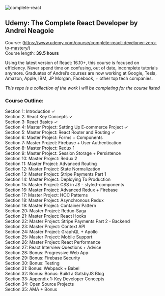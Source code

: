 ![complete-react](https://user-images.githubusercontent.com/24855472/73721454-47de4380-46f2-11ea-96e5-87c3291db824.png)

## Udemy: The Complete React Developer by Andrei Neagoie
Course: (https://www.udemy.com/course/complete-react-developer-zero-to-mastery/) <br>
Course length: <b>39.5 hours</b>

Using the latest version of React: 16.10+, this course is focused on efficiency. Never spend time on confusing, out of date, incomplete tutorials anymore. Graduates of Andrei’s courses are now working at Google, Tesla, Amazon, Apple, IBM, JP Morgan, Facebook, + other top tech companies.

*This repo is a collection of the work I will be completing for the course listed*

### Course Outline:
Section 1: Introduction &check; <br>
Section 2: React Key Concepts &check; <br>
Section 3: React Basics &check; <br>
Section 4: Master Project: Setting Up E-commerce
Project &check; <br>
Section 5: Master Project: React Router and Routing &check; <br>
Section 6: Master Project: Forms + Components <br>
Section 7: Master Project: Firebase + User
Authentication <br>
Section 8: Master Project: Redux 1 <br>
Section 9: Master Project: Session Storage +
Persistence <br>
Section 10: Master Project: Redux 2 <br>
Section 11: Master Project: Advanced Routing <br>
Section 12: Master Project: State Normalization <br>
Section 13: Master Project: Stripe Payments Part 1 <br>
Section 14: Master Project: Deploying To Production <br>
Section 15: Master Project: CSS in JS -
styled-components <br>
Section 16: Master Project: Advanced Redux + Firebase <br>
Section 17: Master Project: HOC Patterns <br>
Section 18: Master Project: Asynchronous Redux <br>
Section 19: Master Project: Container Pattern <br>
Section 20: Master Project: Redux-Saga <br>
Section 21: Master Project: React Hooks <br>
Section 22: Master Project: Stripe Payments Part 2 -
Backend <br>
Section 23: Master Project: Context API <br>
Section 24: Master Project: GraphQL + Apollo <br>
Section 25: Master Project: Mobile Support <br>
Section 26: Master Project: React Performance <br>
Section 27: React Interview Questions + Advice <br>
Section 28: Bonus: Progressive Web App <br>
Section 29: Bonus: Firebase Security <br>
Section 30: Bonus: Testing <br>
Section 31: Bonus: Webpack + Babel <br>
Section 32: Bonus: Bonus: Build a GatsbyJS Blog <br>
Section 33: Appendix 1: Key Developer Concepts <br>
Section 34: Open Source Projects <br>
Section 35: AMA + Bonus <br>
